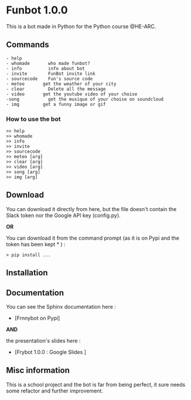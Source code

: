 # Funbot 1.0.0

This is a bot made in Python for the Python course @HE-ARC.

## Commands 


	- help       	
	- whomade    	who made funbot?
	- info       	info about bot
	- invite     	FunBot invite link
	- sourcecode 	Fun's source code
	- meteo    	  get the weather of your city
	- clear      	Delete all the message
	- video    	  get the youtube video of your choise
	-song 		    get the musique of your choise on soundcloud
	- img      	  get a funny image or gif     

  
### How to use the bot

```
>> help
>> whomade
>> info
>> invite
>> sourcecode
>> meteo [arg]
>> clear [arg]
>> video [arg]
>> song [arg]
>> img [arg]
```

## Download

You can download it directly from here, but the file doesn't contain the Slack token nor the Google API key (config.py).

__OR__

You can download it from the command prompt (as it is on Pypi and the token has been kept \* ) :
```
> pip install ...
```
## Installation



## Documentation

You can see the Sphinx documentation here : 

- [Frnnybot on Pypi]

__AND__

the presentation's slides here :

- [Frybot 1.0.0 : Google Slides ]

## Misc information

This is a school project and the bot is far from being perfect, it sure needs some refactor and further improvement.

